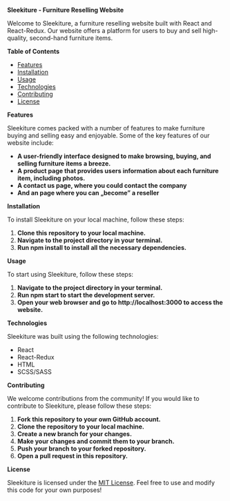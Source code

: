 ﻿**Sleekiture - Furniture Reselling Website**

Welcome to Sleekiture, a furniture reselling website built with React and React-Redux. Our website offers a platform for users to buy and sell high-quality, second-hand furniture items.

**Table of Contents**

- [Features](https://chat.openai.com/#features)
- [Installation](https://chat.openai.com/#installation)
- [Usage](https://chat.openai.com/#usage)
- [Technologies](https://chat.openai.com/#technologies)
- [Contributing](https://chat.openai.com/#contributing)
- [License](https://chat.openai.com/#license)

**Features**

Sleekiture comes packed with a number of features to make furniture buying and selling easy and enjoyable. Some of the key features of our website include:

- **A user-friendly interface designed to make browsing, buying, and selling furniture items a breeze.**
- **A product page that provides users information about each furniture item, including photos.**
- **A contact us page, where you could contact the company**
- **And an page where you can „become” a reseller**

**Installation**

To install Sleekiture on your local machine, follow these steps:

1. **Clone this repository to your local machine.**
1. **Navigate to the project directory in your terminal.**
1. **Run npm install to install all the necessary dependencies.**

**Usage**

To start using Sleekiture, follow these steps:

1. **Navigate to the project directory in your terminal.**
1. **Run npm start to start the development server.**
1. **Open your web browser and go to http://localhost:3000 to access the website.**

**Technologies**

Sleekiture was built using the following technologies:

- React
- React-Redux
- HTML
- SCSS/SASS

**Contributing**

We welcome contributions from the community! If you would like to contribute to Sleekiture, please follow these steps:

1. **Fork this repository to your own GitHub account.**
1. **Clone the repository to your local machine.**
1. **Create a new branch for your changes.**
1. **Make your changes and commit them to your branch.**
1. **Push your branch to your forked repository.**
1. **Open a pull request in this repository.**

**License**

Sleekiture is licensed under the [MIT License](https://chat.openai.com/LICENSE). Feel free to use and modify this code for your own purposes!

